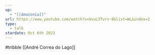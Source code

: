 ```yaml
---
up:
  - "[[Amazonia]]"
url: https://www.youtube.com/watch?v=UvuL3Tvrn-8&list=WL&index=2
type:
  - talk
stardate: Oct 6th 2023
---
```

#tribble 
[[André Correa do Lago]]
